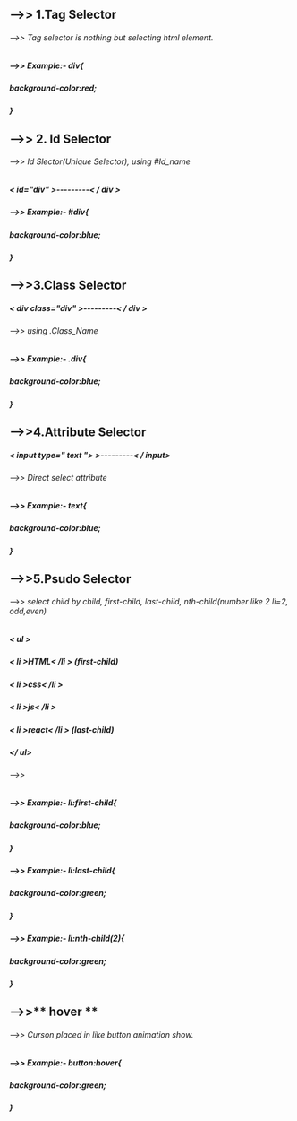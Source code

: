 ## -->> 1.Tag Selector
###### -->> Tag selector is nothing but selecting html element.
##### -->> Example:- div{
#####    background-color:red;
##### }

## -->> 2. Id Selector
###### -->> Id Slector(Unique Selector), using #Id_name
##### < id="div" >---------< / div >
##### -->> Example:- #div{
#####    background-color:blue;
##### }
## -->>3.Class Selector
##### < div class="div" >---------< / div >
###### -->> using .Class_Name
##### -->> Example:- .div{
#####    background-color:blue;
##### }
## -->>4.Attribute Selector
##### < input type=" text "> >---------< / input>
###### -->> Direct select attribute
##### -->> Example:- text{
#####    background-color:blue;
##### }
## -->>5.Psudo Selector
###### -->> select child by child, first-child, last-child, nth-child(number like 2 li=2, odd,even)
##### < ul >
#####      < li >HTML< /li > (first-child)
#####      < li >css< /li >
#####      < li >js< /li >
#####      < li >react< /li > (last-child)
#####  </ ul> 
###### -->> 
##### -->> Example:- li:first-child{
#####    background-color:blue;
##### }
##### -->> Example:- li:last-child{
#####    background-color:green;
##### }
##### -->> Example:- li:nth-child(2){
#####    background-color:green;
##### }

## -->>** hover **
###### -->> Curson placed in like button animation show.
##### -->> Example:- button:hover{
#####  background-color:green;
##### }